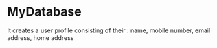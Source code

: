 # MyDatabase
It creates a user profile consisting of their : name, mobile number, email address, home address
